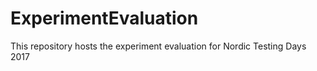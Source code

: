 # ExperimentEvaluation
This repository hosts the experiment evaluation for Nordic Testing Days 2017
